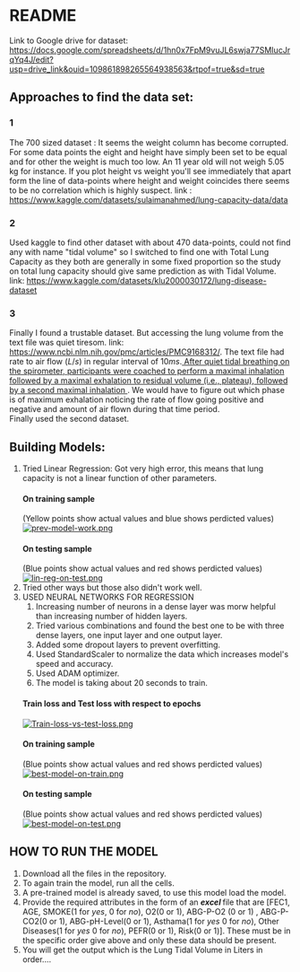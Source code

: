 # README 

Link to Google drive for dataset: https://docs.google.com/spreadsheets/d/1hn0x7FpM9vuJL6swja77SMIucJrqYq4J/edit?usp=drive_link&ouid=109861898265564938563&rtpof=true&sd=true

## Approaches to find the data set:
### 1
The 700 sized dataset : It seems the weight column has become corrupted. For some data points the eight and height have simply been set to be equal and for other the weight is much too low. An 11 year old will not weigh 5.05 kg for instance. If you plot height vs weight you'll see immediately that apart form the line of data-points where height and weight coincides there seems to be no correlation which is highly suspect. link : https://www.kaggle.com/datasets/sulaimanahmed/lung-capacity-data/data <br/>
### 2
Used kaggle to find other dataset with about 470 data-points, could not find any with name "tidal volume" so I switched to find one with Total Lung Capacity as they both are generally in some fixed proportion so the study on total lung capacity should give same prediction as with Tidal Volume. link: https://www.kaggle.com/datasets/klu2000030172/lung-disease-dataset
### 3
Finally I found a trustable dataset. But accessing the lung volume from the text file was quiet tiresom. link: https://www.ncbi.nlm.nih.gov/pmc/articles/PMC9168312/. The text file had rate to air flow $(L/s)$ in regular interval of $10ms$.<u>  After quiet tidal breathing on the spirometer, participants were coached to perform a maximal inhalation followed by a maximal exhalation to residual volume (i.e., plateau), followed by a second maximal inhalation </u>. We would have to figure out which phase is of maximum exhalation noticing the rate of flow going positive and negative and amount of air flown during that time period.
<br> Finally used the second dataset.</br>

## Building Models:
1. Tried Linear Regression: Got very high error, this means that lung capacity is not a linear function of other parameters.
    #### On training sample
    (Yellow points show actual values and blue shows perdicted values)
    [![prev-model-work.png](https://i.postimg.cc/sDVgc9Vk/prev-model-work.png)](https://postimg.cc/5jRJ9zQg)
    #### On testing sample
    (Blue points show actual values and red shows perdicted values)
    [![lin-reg-on-test.png](https://i.postimg.cc/Zq6G22HV/lin-reg-on-test.png)](https://postimg.cc/94Fgqxv7)
2. Tried other ways but those also didn't work well.
3. USED NEURAL NETWORKS FOR REGRESSION<br>
    1. Increasing number of neurons in a dense layer was morw helpful than increasing number of hidden layers.
    2. Tried various combinations and found the best one to be with three dense layers, one input layer and one output layer.
    3. Added some dropout layers to prevent overfitting.
    4. Used StandardScaler to normalize the data which increases model's speed and accuracy.
    5. Used ADAM optimizer.
    6. The model is taking about 20 seconds to train.
    #### Train loss and Test loss with respect to epochs
    [![Train-loss-vs-test-loss.png](https://i.postimg.cc/13Rx2J2Q/Train-loss-vs-test-loss.png)](https://postimg.cc/LnW0ZBmC)  
    #### On training sample
    (Blue points show actual values and red shows perdicted values)
    [![best-model-on-train.png](https://i.postimg.cc/Z5bj4gJw/best-model-on-train.png)](https://postimg.cc/rKH59f04)
    #### On testing sample
    (Blue points show actual values and red shows perdicted values)
    [![best-model-on-test.png](https://i.postimg.cc/02fdWf7D/best-model-on-test.png)](https://postimg.cc/mtPHh7Xg)
## HOW TO RUN THE MODEL
1. Download all the files in the repository.
2. To again train the model, run all the cells.
3. A pre-trained model is already saved, to use this model load the model.
4. Provide the required attributes in the form of an <b> $excel$ </b> file that are [FEC1, AGE, SMOKE($1$ for $yes$, $0$ for $no$), O2($0$ or $1$), ABG-P-O2 ($0$ or $1$) , ABG-P-CO2($0$ or $1$), ABG-pH-Level($0$ or $1$), Asthama($1$ for $yes$ $0$ for $no$), Other Diseases($1$ for $yes$ $0$ for $no$), PEFR($0$ or $1$), Risk($0$ or $1$)].
These must be in the specific order give above and only these data should be present.
5. You will get the output which is the Lung Tidal Volume in Liters in order....
